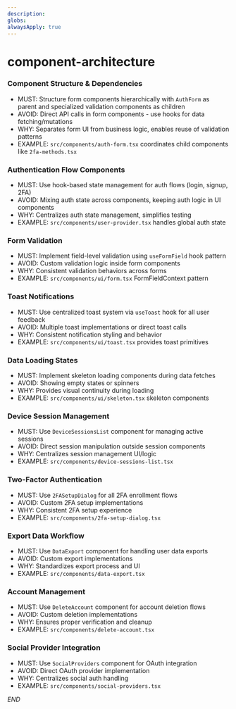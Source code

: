 ```yaml
---
description: 
globs: 
alwaysApply: true
---
```

# component-architecture

### Component Structure & Dependencies
- MUST: Structure form components hierarchically with `AuthForm` as parent and specialized validation components as children
- AVOID: Direct API calls in form components - use hooks for data fetching/mutations
- WHY: Separates form UI from business logic, enables reuse of validation patterns
- EXAMPLE: `src/components/auth-form.tsx` coordinates child components like `2fa-methods.tsx`

### Authentication Flow Components 
- MUST: Use hook-based state management for auth flows (login, signup, 2FA)
- AVOID: Mixing auth state across components, keeping auth logic in UI components
- WHY: Centralizes auth state management, simplifies testing
- EXAMPLE: `src/components/user-provider.tsx` handles global auth state

### Form Validation
- MUST: Implement field-level validation using `useFormField` hook pattern
- AVOID: Custom validation logic inside form components
- WHY: Consistent validation behaviors across forms
- EXAMPLE: `src/components/ui/form.tsx` FormFieldContext pattern

### Toast Notifications
- MUST: Use centralized toast system via `useToast` hook for all user feedback
- AVOID: Multiple toast implementations or direct toast calls
- WHY: Consistent notification styling and behavior
- EXAMPLE: `src/components/ui/toast.tsx` provides toast primitives

### Data Loading States
- MUST: Implement skeleton loading components during data fetches
- AVOID: Showing empty states or spinners
- WHY: Provides visual continuity during loading
- EXAMPLE: `src/components/ui/skeleton.tsx` skeleton components

### Device Session Management
- MUST: Use `DeviceSessionsList` component for managing active sessions
- AVOID: Direct session manipulation outside session components
- WHY: Centralizes session management UI/logic
- EXAMPLE: `src/components/device-sessions-list.tsx`

### Two-Factor Authentication
- MUST: Use `2FASetupDialog` for all 2FA enrollment flows
- AVOID: Custom 2FA setup implementations
- WHY: Consistent 2FA setup experience
- EXAMPLE: `src/components/2fa-setup-dialog.tsx`

### Export Data Workflow
- MUST: Use `DataExport` component for handling user data exports
- AVOID: Custom export implementations
- WHY: Standardizes export process and UI
- EXAMPLE: `src/components/data-export.tsx`

### Account Management
- MUST: Use `DeleteAccount` component for account deletion flows
- AVOID: Custom deletion implementations
- WHY: Ensures proper verification and cleanup
- EXAMPLE: `src/components/delete-account.tsx`

### Social Provider Integration
- MUST: Use `SocialProviders` component for OAuth integration
- AVOID: Direct OAuth provider implementation
- WHY: Centralizes social auth handling
- EXAMPLE: `src/components/social-providers.tsx`

$END$